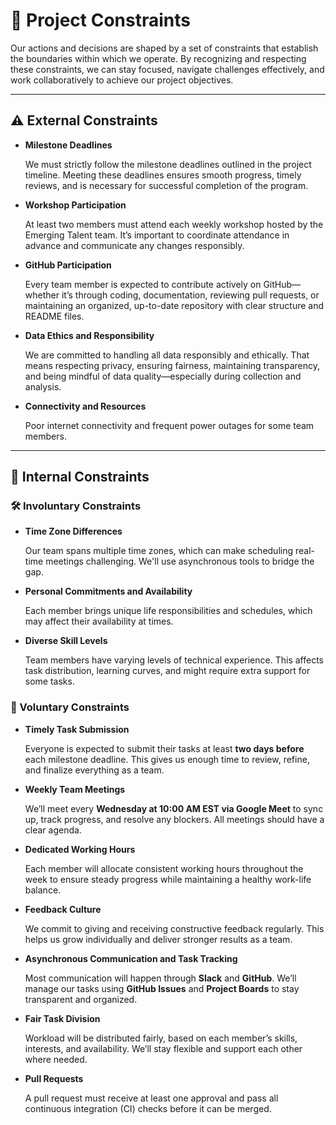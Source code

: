 # 🚧 Project Constraints

Our actions and decisions are shaped by a set of constraints that establish the
boundaries within which we operate. By recognizing and respecting these
constraints, we can stay focused, navigate challenges effectively, and work
collaboratively to achieve our project objectives.

---

## ⚠️ External Constraints

- **Milestone Deadlines**

  We must strictly follow the milestone deadlines outlined in the project
  timeline. Meeting these deadlines ensures smooth progress, timely reviews,
  and is necessary for successful completion of the program.

- **Workshop Participation**

  At least two members must attend each weekly workshop hosted by the Emerging
  Talent team. It’s important to coordinate attendance in advance and
  communicate any changes responsibly.

- **GitHub Participation**

  Every team member is expected to contribute actively on GitHub—whether it’s
  through coding, documentation, reviewing pull requests, or maintaining an
  organized, up-to-date repository with clear structure and README files.

- **Data Ethics and Responsibility**

  We are committed to handling all data responsibly and ethically. That means
  respecting privacy, ensuring fairness, maintaining transparency, and being
  mindful of data quality—especially during collection and analysis.

- **Connectivity and Resources**

  Poor internet connectivity and frequent power outages for some team members.

---

## 🔐 Internal Constraints

### 🛠️ Involuntary Constraints

- **Time Zone Differences**

  Our team spans multiple time zones, which can make scheduling real-time
  meetings challenging. We'll use asynchronous tools to bridge the gap.

- **Personal Commitments and Availability**

  Each member brings unique life responsibilities and schedules, which may
  affect their availability at times.

- **Diverse Skill Levels**

  Team members have varying levels of technical experience. This affects task
  distribution, learning curves, and might require extra support for some tasks.

### 🎯 Voluntary Constraints

- **Timely Task Submission**

  Everyone is expected to submit their tasks at least **two days before** each
  milestone deadline. This gives us enough time to review, refine, and finalize
  everything as a team.

- **Weekly Team Meetings**

  We’ll meet every **Wednesday at 10:00 AM EST via Google Meet** to sync up,
  track progress, and resolve any blockers. All meetings should have a clear agenda.

- **Dedicated Working Hours**

  Each member will allocate consistent working hours throughout the week to
  ensure steady progress while maintaining a healthy work-life balance.

- **Feedback Culture**

  We commit to giving and receiving constructive feedback regularly. This helps
  us grow individually and deliver stronger results as a team.

- **Asynchronous Communication and Task Tracking**

  Most communication will happen through **Slack** and **GitHub**. We’ll manage
  our tasks using **GitHub Issues** and **Project Boards** to stay transparent
  and organized.

- **Fair Task Division**

  Workload will be distributed fairly, based on each member’s skills,
  interests, and availability. We’ll stay flexible and support each other where
  needed.

- **Pull Requests**

  A pull request must receive at least one approval and pass all continuous
  integration (CI) checks before it can be merged.
